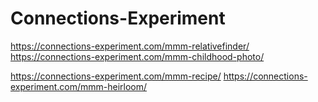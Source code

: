 # Connections-Experiment
https://connections-experiment.com/mmm-relativefinder/
https://connections-experiment.com/mmm-childhood-photo/

https://connections-experiment.com/mmm-recipe/
https://connections-experiment.com/mmm-heirloom/